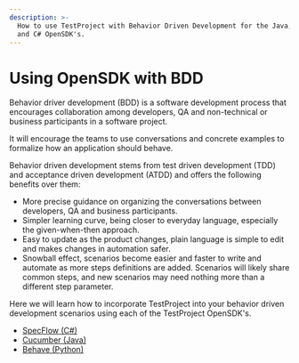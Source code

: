 ```yaml
---
description: >-
  How to use TestProject with Behavior Driven Development for the Java, Python
  and C# OpenSDK's.
---
```


# Using OpenSDK with BDD

Behavior driver development \(BDD\) is a software development process that encourages collaboration among developers, QA and non-technical or business participants in a software project.

It will encourage the teams to use conversations and concrete examples to formalize how an application should behave.

Behavior driven development stems from test driven development \(TDD\) and acceptance driven development \(ATDD\) and offers the following benefits over them:

* More precise guidance on organizing the conversations between developers, QA and business participants.
* Simpler learning curve, being closer to everyday language, especially the given-when-then approach.
* Easy to update as the product changes, plain language is simple to edit and makes changes in automation safer.
* Snowball effect, scenarios become easier and faster to write and automate as more steps definitions are added. Scenarios will likely share common steps, and new scenarios may need nothing more than a different step parameter.

Here we will learn how to incorporate TestProject into your behavior driven development scenarios using each of the TestProject OpenSDK's. 

* [SpecFlow \(C\#\)](https://docs.testproject.io/testproject-sdk/behavior-driven-development/c-and-specflow-bdd)
* [Cucumber \(Java\)](https://docs.testproject.io/testproject-sdk/behavior-driven-development/cucumber-java)
* [Behave \(Python\)](https://docs.testproject.io/testproject-sdk/behavior-driven-development/behave-python)



